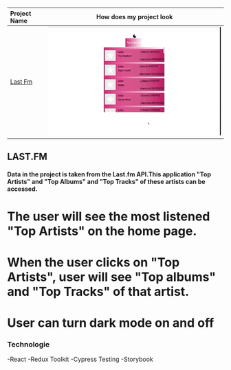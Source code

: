 
  Project Name     |How does my project look   
:------------------------|-------------------------
[Last Fm](https://mucahit-lastfm.netlify.app)| ![Lasfm](lastfm.gif)



## LAST.FM 

#### Data in the project is taken from the Last.fm API.This application "Top Artists" and "Top Albums" and "Top Tracks" of these artists can be accessed.
# The user will see the most listened "Top Artists" on the home page.
# When the user clicks on "Top Artists", user will see "Top albums" and "Top Tracks" of that artist.
# User can turn dark mode on and off





### Technologie

-React
-Redux Toolkit
-Cypress Testing
-Storybook
